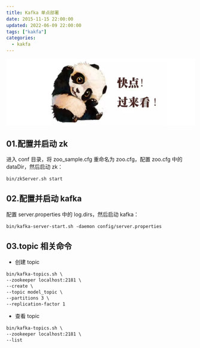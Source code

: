 ```yaml
---
title: Kafka 单点部署
date: 2015-11-15 22:00:00
updated: 2022-06-09 22:00:00
tags: ["kakfa"]
categories:
  - kakfa
---
```


![](https://raw.githubusercontent.com/zhoulii/figure-bed/main/fig/panda-banner-1.png)

<!-- more -->

## 01.配置并启动 zk

进入 conf 目录，将 zoo_sample.cfg 重命名为 zoo.cfg，配置 zoo.cfg 中的 dataDir，然后启动 zk：

```shell
bin/zkServer.sh start
```

## 02.配置并启动 kafka

配置 server.properties 中的 log.dirs，然后启动 kafka：

```shell
bin/kafka-server-start.sh -daemon config/server.properties
```

## 03.topic 相关命令

- 创建 topic

```shell
bin/kafka-topics.sh \
--zookeeper localhost:2181 \
--create \
--topic model_topic \
--partitions 3 \
--replication-factor 1
```

- 查看 topic

```shell
bin/kafka-topics.sh \
--zookeeper localhost:2181 \
--list
```


